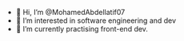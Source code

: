 - 👋 Hi, I’m @MohamedAbdellatif07
- 👀 I’m interested in software engineering and dev 
- 🌱 I’m currently practising front-end dev.

<!---
MohamedAbdellatif07/MohamedAbdellatif07 is a ✨ special ✨ repository because its `README.md` (this file) appears on your GitHub profile.
You can click the Preview link to take a look at your changes.
--->
